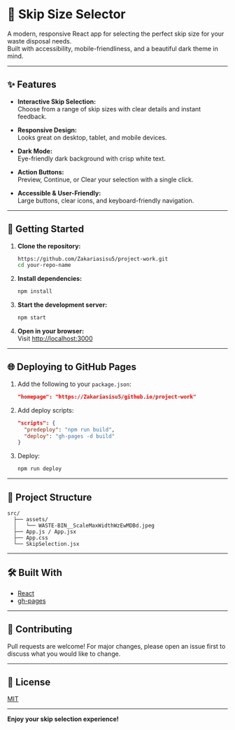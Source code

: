 # 🚛 Skip Size Selector

A modern, responsive React app for selecting the perfect skip size for your waste disposal needs.  
Built with accessibility, mobile-friendliness, and a beautiful dark theme in mind.


---

## ✨ Features

- **Interactive Skip Selection:**  
  Choose from a range of skip sizes with clear details and instant feedback.

- **Responsive Design:**  
  Looks great on desktop, tablet, and mobile devices.

- **Dark Mode:**  
  Eye-friendly dark background with crisp white text.

- **Action Buttons:**  
  Preview, Continue, or Clear your selection with a single click.

- **Accessible & User-Friendly:**  
  Large buttons, clear icons, and keyboard-friendly navigation.

---

## 🚀 Getting Started

1. **Clone the repository:**
   ```sh
   https://github.com/Zakariasisu5/project-work.git
   cd your-repo-name
   ```

2. **Install dependencies:**
   ```sh
   npm install
   ```

3. **Start the development server:**
   ```sh
   npm start
   ```

4. **Open in your browser:**  
   Visit [http://localhost:3000](http://localhost:3000)

---

## 🌐 Deploying to GitHub Pages

1. Add the following to your `package.json`:
   ```json
   "homepage": "https://Zakariasisu5/github.io/project-work"
   ```
2. Add deploy scripts:
   ```json
   "scripts": {
     "predeploy": "npm run build",
     "deploy": "gh-pages -d build"
   }
   ```
3. Deploy:
   ```sh
   npm run deploy
   ```

---

## 📁 Project Structure

```
src/
  ├── assets/
  │   └── WASTE-BIN__ScaleMaxWidthWzEwMDBd.jpeg
  ├── App.js / App.jsx
  ├── App.css
  └── SkipSelection.jsx
```

---

## 🛠️ Built With

- [React](https://react.dev/)
- [gh-pages](https://www.npmjs.com/package/gh-pages)


---

## 🤝 Contributing

Pull requests are welcome! For major changes, please open an issue first to discuss what you would like to change.

---

## 📄 License

[MIT](LICENSE)

---

**Enjoy your skip selection experience!**
